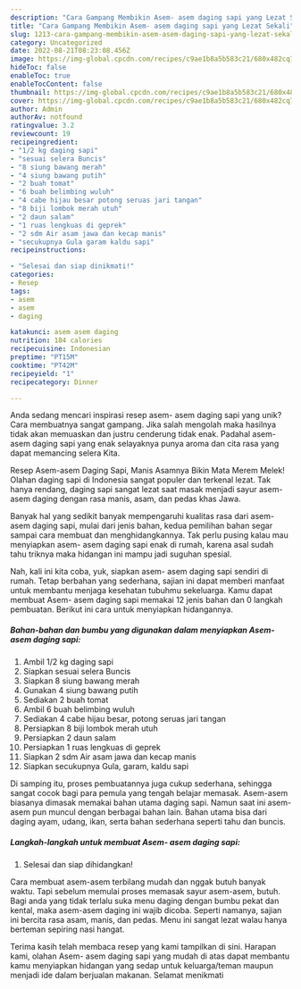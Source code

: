 ```yaml
---
description: "Cara Gampang Membikin Asem- asem daging sapi yang Lezat Sekali"
title: "Cara Gampang Membikin Asem- asem daging sapi yang Lezat Sekali"
slug: 1213-cara-gampang-membikin-asem-asem-daging-sapi-yang-lezat-sekali
category: Uncategorized
date: 2022-08-21T08:23:08.456Z
image: https://img-global.cpcdn.com/recipes/c9ae1b8a5b583c21/680x482cq70/asem-asem-daging-sapi-foto-resep-utama.jpg
hideToc: false
enableToc: true
enableTocContent: false
thumbnail: https://img-global.cpcdn.com/recipes/c9ae1b8a5b583c21/680x482cq70/asem-asem-daging-sapi-foto-resep-utama.jpg
cover: https://img-global.cpcdn.com/recipes/c9ae1b8a5b583c21/680x482cq70/asem-asem-daging-sapi-foto-resep-utama.jpg
author: Admin
authorAv: notfound
ratingvalue: 3.2
reviewcount: 19
recipeingredient:
- "1/2 kg daging sapi"
- "sesuai selera Buncis"
- "8 siung bawang merah"
- "4 siung bawang putih"
- "2 buah tomat"
- "6 buah belimbing wuluh"
- "4 cabe hijau besar potong seruas jari tangan"
- "8 biji lombok merah utuh"
- "2 daun salam"
- "1 ruas lengkuas di geprek"
- "2 sdm Air asam jawa dan kecap manis"
- "secukupnya Gula garam kaldu sapi"
recipeinstructions:

- "Selesai dan siap dinikmati!"
categories:
- Resep
tags:
- asem
- asem
- daging

katakunci: asem asem daging 
nutrition: 184 calories
recipecuisine: Indonesian
preptime: "PT15M"
cooktime: "PT42M"
recipeyield: "1"
recipecategory: Dinner

---
```





Anda sedang mencari inspirasi resep asem- asem daging sapi yang unik? Cara membuatnya sangat gampang. Jika salah mengolah maka hasilnya tidak akan memuaskan dan justru cenderung tidak enak. Padahal asem- asem daging sapi yang enak selayaknya punya aroma dan cita rasa yang dapat memancing selera Kita.





Resep Asem-asem Daging Sapi, Manis Asamnya Bikin Mata Merem Melek! Olahan daging sapi di Indonesia sangat populer dan terkenal lezat. Tak hanya rendang, daging sapi sangat lezat saat masak menjadi sayur asem-asem daging dengan rasa manis, asam, dan pedas khas Jawa.

Banyak hal yang sedikit banyak mempengaruhi kualitas rasa dari asem- asem daging sapi, mulai dari jenis bahan, kedua pemilihan bahan segar sampai cara membuat dan menghidangkannya. Tak perlu pusing kalau mau menyiapkan asem- asem daging sapi enak di rumah, karena asal sudah tahu triknya maka hidangan ini mampu jadi suguhan spesial.






Nah, kali ini kita coba, yuk, siapkan asem- asem daging sapi sendiri di rumah. Tetap berbahan yang sederhana, sajian ini dapat memberi manfaat untuk membantu menjaga kesehatan tubuhmu sekeluarga. Kamu dapat membuat Asem- asem daging sapi memakai 12 jenis bahan dan 0 langkah pembuatan. Berikut ini cara untuk menyiapkan hidangannya.

<!--inarticleads1-->

##### Bahan-bahan dan bumbu yang digunakan dalam menyiapkan Asem- asem daging sapi:

1. Ambil 1/2 kg daging sapi
1. Siapkan sesuai selera Buncis
1. Siapkan 8 siung bawang merah
1. Gunakan 4 siung bawang putih
1. Sediakan 2 buah tomat
1. Ambil 6 buah belimbing wuluh
1. Sediakan 4 cabe hijau besar, potong seruas jari tangan
1. Persiapkan 8 biji lombok merah utuh
1. Persiapkan 2 daun salam
1. Persiapkan 1 ruas lengkuas di geprek
1. Siapkan 2 sdm Air asam jawa dan kecap manis
1. Siapkan secukupnya Gula, garam, kaldu sapi


Di samping itu, proses pembuatannya juga cukup sederhana, sehingga sangat cocok bagi para pemula yang tengah belajar memasak. Asem-asem biasanya dimasak memakai bahan utama daging sapi. Namun saat ini asem-asem pun muncul dengan berbagai bahan lain. Bahan utama bisa dari daging ayam, udang, ikan, serta bahan sederhana seperti tahu dan buncis. 

<!--inarticleads2-->

##### Langkah-langkah untuk membuat Asem- asem daging sapi:


1. Selesai dan siap dihidangkan!

Cara membuat asem-asem terbilang mudah dan nggak butuh banyak waktu. Tapi sebelum memulai proses memasak sayur asem-asem, butuh. Bagi anda yang tidak terlalu suka menu daging dengan bumbu pekat dan kental, maka asem-asem daging ini wajib dicoba. Seperti namanya, sajian ini bercita rasa asam, manis, dan pedas. Menu ini sangat lezat walau hanya berteman sepiring nasi hangat. 

Terima kasih telah membaca resep yang kami tampilkan di sini. Harapan kami, olahan Asem- asem daging sapi yang mudah di atas dapat membantu kamu menyiapkan hidangan yang sedap untuk keluarga/teman maupun menjadi ide dalam berjualan makanan. Selamat menikmati
